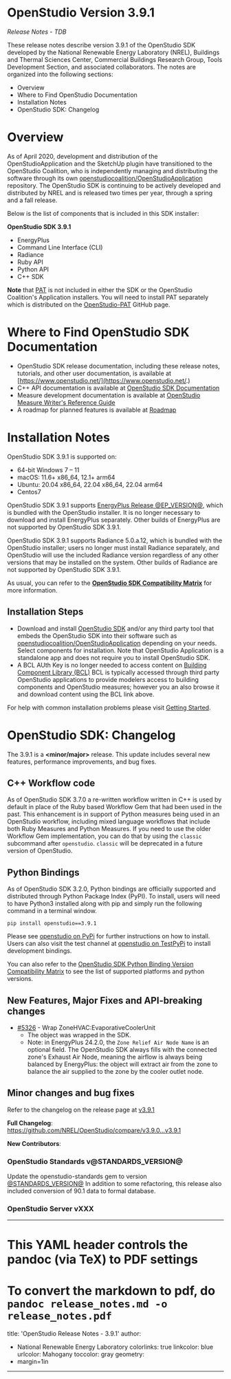 # OpenStudio Version 3.9.1

_Release Notes_ -  _TDB_

These release notes describe version 3.9.1 of the OpenStudio SDK developed by the National Renewable Energy Laboratory (NREL), Buildings and Thermal Sciences Center, Commercial Buildings Research Group, Tools Development Section, and associated collaborators. The notes are organized into the following sections:

-  Overview
-  Where to Find OpenStudio Documentation
-  Installation Notes
-  OpenStudio SDK: Changelog

# Overview

As of April 2020, development and distribution of the OpenStudioApplication and the SketchUp plugin have transitioned to the OpenStudio Coalition, who is independently managing and distributing the software through its own [openstudiocoalition/OpenStudioApplication](https://github.com/openstudiocoalition/OpenStudioApplication) repository. The OpenStudio SDK is continuing to be actively developed and distributed by NREL and is released two times per year, through a spring and a fall release.

Below is the list of components that is included in this SDK installer:

__**OpenStudio SDK 3.9.1**__
- EnergyPlus
- Command Line Interface (CLI)
- Radiance
- Ruby API
- Python API
- C++ SDK

**Note** that [PAT](https://github.com/NREL/OpenStudio-PAT) is not included in either the SDK or the OpenStudio Coalition's Application installers. You will need to install PAT separately which is distributed on the [OpenStudio-PAT](https://github.com/NREL/OpenStudio-PAT) GitHub page.

# Where to Find OpenStudio SDK Documentation

- OpenStudio SDK release documentation, including these release notes, tutorials, and other user documentation, is available at [https://www.openstudio.net/](https://www.openstudio.net/.)
- C++ API documentation is available at [OpenStudio SDK Documentation](https://openstudio-sdk-documentation.s3.amazonaws.com/index.html)
- Measure development documentation is available at [OpenStudio Measure Writer's Reference Guide](http://nrel.github.io/OpenStudio-user-documentation/reference/measure_writing_guide/ )
- A roadmap for planned features is available at [Roadmap](http://nrel.github.io/OpenStudio-user-documentation/getting_started/roadmap/)

# Installation Notes

OpenStudio SDK 3.9.1 is supported on:

* 64-bit Windows 7 – 11
* macOS: 11.6+ x86_64, 12.1+ arm64
* Ubuntu: 20.04 x86_64, 22.04 x86_64, 22.04 arm64
* Centos7

OpenStudio SDK 3.9.1 supports [EnergyPlus Release @EP_VERSION@](https://github.com/NREL/EnergyPlus/releases/tag/v@EP_VERSION@), which is bundled with the OpenStudio installer. It is no longer necessary to download and install EnergyPlus separately. Other builds of EnergyPlus are not supported by OpenStudio SDK 3.9.1.

OpenStudio SDK 3.9.1 supports Radiance 5.0.a.12, which is bundled with the OpenStudio installer; users no longer must install Radiance separately, and OpenStudio will use the included Radiance version regardless of any other versions that may be installed on the system. Other builds of Radiance are not supported by OpenStudio SDK 3.9.1.

As usual, you can refer to the **[OpenStudio SDK Compatibility Matrix](https://github.com/NREL/OpenStudio/wiki/OpenStudio-SDK-Version-Compatibility-Matrix)** for more information.


## Installation Steps

- Download and install [OpenStudio SDK](https://github.com/NREL/openstudio) and/or any third party tool that embeds the OpenStudio SDK into their software such as [openstudiocoalition/OpenStudioApplication](https://github.com/openstudiocoalition/OpenStudioApplication) depending on your needs. Select components for installation. Note that OpenStudio Application is a standalone app and does not require you to install OpenStudio SDK.
- A BCL AUth Key is no longer needed to access content on [Building Component Library (BCL)](https://bcl.nrel.gov) BCL is typically accessed through third party OpenStudio applications to provide modelers access to building components and OpenStudio measures; however you an also browse it and download content using the BCL link above.

For help with common installation problems please visit [Getting Started](http://nrel.github.io/OpenStudio-user-documentation/getting_started/getting_started/).

# OpenStudio SDK: Changelog

The 3.9.1 is a **<minor/major>** release. This update includes several new features, performance improvements, and bug fixes.

## C++ Workflow code

As of OpenStudio SDK 3.7.0 a re-written workflow written in C++ is used by default in place of the Ruby based Workflow Gem that had been used in the past. This enhancement is in support of Python measures being used in an OpenStudio workflow, including mixed language workflows that include both Ruby Measures and Python Measures. If you need to use the older Workflow Gem implementation, you can do that by using the `classic` subcommand after `openstudio`. `classic` will be deprecated in a future version of OpenStudio.

## Python Bindings

As of OpenStudio SDK 3.2.0, Python bindings are officially supported and distributed through Python Package Index (PyPI). To install, users will need to have Python3 installed along with pip and simply run the following command in a terminal window.

`pip install openstudio==3.9.1`

Please see [openstudio on PyPi](https://pypi.org/project/openstudio/) for further instructions on how to install. Users can also visit the test channel at [openstudio on TestPyPi](https://test.pypi.org/project/openstudio/) to install development bindings.

You can also refer to the [OpenStudio SDK Python Binding Version Compatibility Matrix](https://github.com/NREL/OpenStudio/wiki/OpenStudio-SDK-Python-Binding-Version-Compatibility-Matrix) to see the list of supported platforms and python versions.

## New Features, Major Fixes and API-breaking changes

* [#5326](https://github.com/NREL/OpenStudio/pull/5326) - Wrap ZoneHVAC:EvaporativeCoolerUnit
    * The object was wrapped in the SDK.
    * Note: in EnergyPlus 24.2.0, the `Zone Relief Air Node Name` is an optional field. The OpenStudio SDK always fills with the connected zone's Exhaust Air Node, meaning the airflow is always being balanced by EnergyPlus: the object will extract air from the zone to balance the air supplied to the zone by the cooler outlet node.

## Minor changes and bug fixes

Refer to the changelog on the release page at [v3.9.1](https://github.com/NREL/OpenStudio/releases/v3.9.1)

**Full Changelog**: https://github.com/NREL/OpenStudio/compare/v3.9.0...v3.9.1

**New Contributors**:

### OpenStudio Standards v@STANDARDS_VERSION@

Update the openstudio-standards gem to version [@STANDARDS_VERSION@](https://github.com/NREL/openstudio-standards/releases/tag/v@STANDARDS_VERSION@)
In addition to some refactoring, this release also included conversion of 90.1 data to formal database.


### OpenStudio Server vXXX




---
# This YAML header controls the pandoc (via TeX) to PDF settings
# To convert the markdown to pdf, do `pandoc release_notes.md -o release_notes.pdf`
title:  'OpenStudio Release Notes - 3.9.1'
author:
- National Renewable Energy Laboratory
colorlinks: true
linkcolor: blue
urlcolor: Mahogany
toccolor: gray
geometry:
- margin=1in
---
